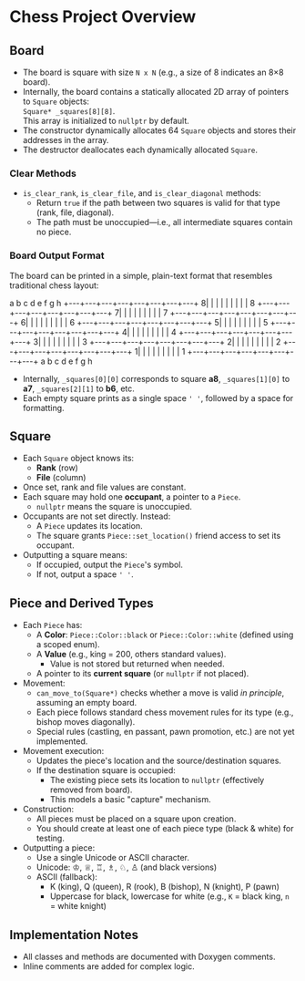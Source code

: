 # Chess Project Overview

## Board

- The board is square with size `N x N` (e.g., a size of 8 indicates an 8×8 board).
- Internally, the board contains a statically allocated 2D array of pointers to `Square` objects:  
  `Square* _squares[8][8]`.  
  This array is initialized to `nullptr` by default.
- The constructor dynamically allocates 64 `Square` objects and stores their addresses in the array.
- The destructor deallocates each dynamically allocated `Square`.

### Clear Methods

- `is_clear_rank`, `is_clear_file`, and `is_clear_diagonal` methods:
  - Return `true` if the path between two squares is valid for that type (rank, file, diagonal).
  - The path must be unoccupied—i.e., all intermediate squares contain no piece.

### Board Output Format

The board can be printed in a simple, plain-text format that resembles traditional chess layout:

   a   b   c   d   e   f   g   h
 +---+---+---+---+---+---+---+---+
8|   |   |   |   |   |   |   |   | 8
 +---+---+---+---+---+---+---+---+
7|   |   |   |   |   |   |   |   | 7
 +---+---+---+---+---+---+---+---+
6|   |   |   |   |   |   |   |   | 6
 +---+---+---+---+---+---+---+---+
5|   |   |   |   |   |   |   |   | 5
 +---+---+---+---+---+---+---+---+
4|   |   |   |   |   |   |   |   | 4
 +---+---+---+---+---+---+---+---+
3|   |   |   |   |   |   |   |   | 3
 +---+---+---+---+---+---+---+---+
2|   |   |   |   |   |   |   |   | 2
 +---+---+---+---+---+---+---+---+
1|   |   |   |   |   |   |   |   | 1
 +---+---+---+---+---+---+---+---+
   a   b   c   d   e   f   g   h


   
- Internally, `_squares[0][0]` corresponds to square **a8**, `_squares[1][0]` to **a7**, `_squares[2][1]` to **b6**, etc.
- Each empty square prints as a single space `' '`, followed by a space for formatting.

## Square

- Each `Square` object knows its:
  - **Rank** (row)
  - **File** (column)
- Once set, rank and file values are constant.
- Each square may hold one **occupant**, a pointer to a `Piece`.
  - `nullptr` means the square is unoccupied.
- Occupants are not set directly. Instead:
  - A `Piece` updates its location.
  - The square grants `Piece::set_location()` friend access to set its occupant.
- Outputting a square means:
  - If occupied, output the `Piece`'s symbol.
  - If not, output a space `' '`.

## Piece and Derived Types

- Each `Piece` has:
  - A **Color**: `Piece::Color::black` or `Piece::Color::white` (defined using a scoped enum).
  - A **Value** (e.g., king = 200, others standard values).
    - Value is not stored but returned when needed.
  - A pointer to its **current square** (or `nullptr` if not placed).
- Movement:
  - `can_move_to(Square*)` checks whether a move is valid *in principle*, assuming an empty board.
  - Each piece follows standard chess movement rules for its type (e.g., bishop moves diagonally).
  - Special rules (castling, en passant, pawn promotion, etc.) are not yet implemented.
- Movement execution:
  - Updates the piece's location and the source/destination squares.
  - If the destination square is occupied:
    - The existing piece sets its location to `nullptr` (effectively removed from board).
    - This models a basic "capture" mechanism.
- Construction:
  - All pieces must be placed on a square upon creation.
  - You should create at least one of each piece type (black & white) for testing.
- Outputting a piece:
  - Use a single Unicode or ASCII character.
  - Unicode: ♔, ♕, ♖, ♗, ♘, ♙ (and black versions)
  - ASCII (fallback):
    - K (king), Q (queen), R (rook), B (bishop), N (knight), P (pawn)
    - Uppercase for black, lowercase for white (e.g., `K` = black king, `n` = white knight)

## Implementation Notes

- All classes and methods are documented with Doxygen comments.
- Inline comments are added for complex logic.


  
